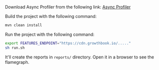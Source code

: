 Download Async Profiler from the following link:
[Async Profiler](https://github.com/async-profiler/async-profiler/releases)

Build the project with the following command:
```bash
mvn clean install
```
Run the project with the following command:
```bash
export FEATURES_ENDPOINT="https://cdn.growthbook.io/....."
sh run.sh
```

It'll create the reports in `reports/` directory. Open it in a browser to see the flamegraph.
